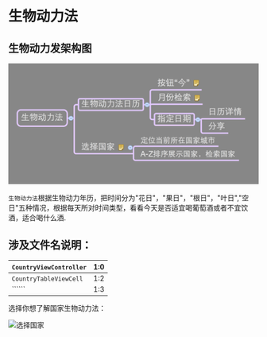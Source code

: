 # 生物动力法


## 生物动力发架构图

![生物动力法](生物动力法.png)


```生物动力法```根据生物动力年历，把时间分为"花日"，"果日"，"根日"，"叶日","空日"五种情况，根据每天所对时间类型，看看今天是否适宜喝葡萄酒或者不宜饮酒，适合喝什么酒.


## 涉及文件名说明：

| ```CountryViewController``` | 1:0 |
| -- | -- |
| ```CountryTableViewCell``` | 1:2 |
| `````` | 1:3 |






选择你想了解国家生物动力法：

![选择国家](国家.png)




